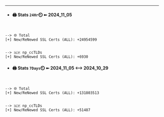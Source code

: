 

---
- #### 🖨️ **Stats** `24Hr`⏲️ ➼ 2024_11_05
```console


--> 🌐 Total
[+] New/ReNewed SSL Certs (ALL): +24954599


--> 🇳🇵 np_ccTLDs
[+] New/ReNewed SSL Certs (ALL): +6930

```

- #### 🖨️ **Stats** `7Days`⏲️ ➼ 2024_11_05 <--> 2024_10_29
```console


--> 🌐 Total
[+] New/ReNewed SSL Certs (ALL): +131803513


--> 🇳🇵 np_ccTLDs
[+] New/ReNewed SSL Certs (ALL): +51487

```

